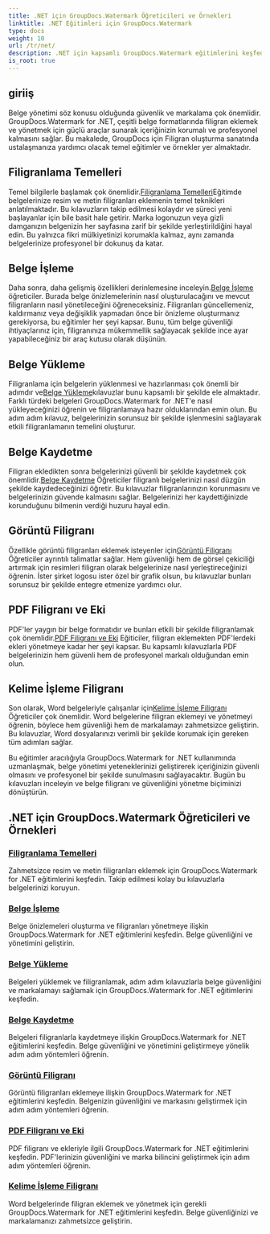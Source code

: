 ```yaml
---
title: .NET için GroupDocs.Watermark Öğreticileri ve Örnekleri
linktitle: .NET Eğitimleri için GroupDocs.Watermark
type: docs
weight: 10
url: /tr/net/
description: .NET için kapsamlı GroupDocs.Watermark eğitimlerini keşfedin. Adım adım kılavuzlarla çeşitli belge formatlarında filigran eklemeyi, yönetmeyi ve güvenliğini sağlamayı öğrenin.
is_root: true
---
```

## giriiş

Belge yönetimi söz konusu olduğunda güvenlik ve markalama çok önemlidir. GroupDocs.Watermark for .NET, çeşitli belge formatlarında filigran eklemek ve yönetmek için güçlü araçlar sunarak içeriğinizin korumalı ve profesyonel kalmasını sağlar. Bu makalede, GroupDocs için Filigran oluşturma sanatında ustalaşmanıza yardımcı olacak temel eğitimler ve örnekler yer almaktadır.

## Filigranlama Temelleri

 Temel bilgilerle başlamak çok önemlidir.[Filigranlama Temelleri](./watermarking-basics/)Eğitimde belgelerinize resim ve metin filigranları eklemenin temel teknikleri anlatılmaktadır. Bu kılavuzların takip edilmesi kolaydır ve süreci yeni başlayanlar için bile basit hale getirir. Marka logonuzun veya gizli damganızın belgenizin her sayfasına zarif bir şekilde yerleştirildiğini hayal edin. Bu yalnızca fikri mülkiyetinizi korumakla kalmaz, aynı zamanda belgelerinize profesyonel bir dokunuş da katar.

## Belge İşleme

 Daha sonra, daha gelişmiş özellikleri derinlemesine inceleyin.[Belge İşleme](./document-manipulation/) öğreticiler. Burada belge önizlemelerinin nasıl oluşturulacağını ve mevcut filigranların nasıl yönetileceğini öğreneceksiniz. Filigranları güncellemeniz, kaldırmanız veya değişiklik yapmadan önce bir önizleme oluşturmanız gerekiyorsa, bu eğitimler her şeyi kapsar. Bunu, tüm belge güvenliği ihtiyaçlarınız için, filigranınıza mükemmellik sağlayacak şekilde ince ayar yapabileceğiniz bir araç kutusu olarak düşünün.

## Belge Yükleme

 Filigranlama için belgelerin yüklenmesi ve hazırlanması çok önemli bir adımdır ve[Belge Yükleme](./document-loadings/)kılavuzlar bunu kapsamlı bir şekilde ele almaktadır. Farklı türdeki belgeleri GroupDocs.Watermark for .NET'e nasıl yükleyeceğinizi öğrenin ve filigranlamaya hazır olduklarından emin olun. Bu adım adım kılavuz, belgelerinizin sorunsuz bir şekilde işlenmesini sağlayarak etkili filigranlamanın temelini oluşturur.

## Belge Kaydetme

 Filigran ekledikten sonra belgelerinizi güvenli bir şekilde kaydetmek çok önemlidir.[Belge Kaydetme](./document-savings/) Öğreticiler filigranlı belgelerinizi nasıl düzgün şekilde kaydedeceğinizi öğretir. Bu kılavuzlar filigranlarınızın korunmasını ve belgelerinizin güvende kalmasını sağlar. Belgelerinizi her kaydettiğinizde korunduğunu bilmenin verdiği huzuru hayal edin.

## Görüntü Filigranı

 Özellikle görüntü filigranları eklemek isteyenler için[Görüntü Filigranı](./image-watermarkings/) Öğreticiler ayrıntılı talimatlar sağlar. Hem güvenliği hem de görsel çekiciliği artırmak için resimleri filigran olarak belgelerinize nasıl yerleştireceğinizi öğrenin. İster şirket logosu ister özel bir grafik olsun, bu kılavuzlar bunları sorunsuz bir şekilde entegre etmenize yardımcı olur.

## PDF Filigranı ve Eki

PDF'ler yaygın bir belge formatıdır ve bunları etkili bir şekilde filigranlamak çok önemlidir.[PDF Filigranı ve Eki](./pdf-watermarking-attachments/) Eğiticiler, filigran eklemekten PDF'lerdeki ekleri yönetmeye kadar her şeyi kapsar. Bu kapsamlı kılavuzlarla PDF belgelerinizin hem güvenli hem de profesyonel markalı olduğundan emin olun.

## Kelime İşleme Filigranı

 Son olarak, Word belgeleriyle çalışanlar için[Kelime İşleme Filigranı](./word-processing-watermarkings/) Öğreticiler çok önemlidir. Word belgelerine filigran eklemeyi ve yönetmeyi öğrenin, böylece hem güvenliği hem de markalamayı zahmetsizce geliştirin. Bu kılavuzlar, Word dosyalarınızı verimli bir şekilde korumak için gereken tüm adımları sağlar.

Bu eğitimler aracılığıyla GroupDocs.Watermark for .NET kullanımında uzmanlaşmak, belge yönetimi yeteneklerinizi geliştirerek içeriğinizin güvenli olmasını ve profesyonel bir şekilde sunulmasını sağlayacaktır. Bugün bu kılavuzları inceleyin ve belge filigranı ve güvenliğini yönetme biçiminizi dönüştürün.
## .NET için GroupDocs.Watermark Öğreticileri ve Örnekleri 
### [Filigranlama Temelleri](./watermarking-basics/)
Zahmetsizce resim ve metin filigranları eklemek için GroupDocs.Watermark for .NET eğitimlerini keşfedin. Takip edilmesi kolay bu kılavuzlarla belgelerinizi koruyun.
### [Belge İşleme](./document-manipulation/)
Belge önizlemeleri oluşturma ve filigranları yönetmeye ilişkin GroupDocs.Watermark for .NET eğitimlerini keşfedin. Belge güvenliğini ve yönetimini geliştirin.
### [Belge Yükleme](./document-loadings/)
Belgeleri yüklemek ve filigranlamak, adım adım kılavuzlarla belge güvenliğini ve markalamayı sağlamak için GroupDocs.Watermark for .NET eğitimlerini keşfedin.
### [Belge Kaydetme](./document-savings/)
Belgeleri filigranlarla kaydetmeye ilişkin GroupDocs.Watermark for .NET eğitimlerini keşfedin. Belge güvenliğini ve yönetimini geliştirmeye yönelik adım adım yöntemleri öğrenin.
### [Görüntü Filigranı](./image-watermarkings/)
Görüntü filigranları eklemeye ilişkin GroupDocs.Watermark for .NET eğitimlerini keşfedin. Belgenizin güvenliğini ve markasını geliştirmek için adım adım yöntemleri öğrenin.
### [PDF Filigranı ve Eki](./pdf-watermarking-attachments/)
PDF filigranı ve ekleriyle ilgili GroupDocs.Watermark for .NET eğitimlerini keşfedin. PDF'lerinizin güvenliğini ve marka bilincini geliştirmek için adım adım yöntemleri öğrenin.
### [Kelime İşleme Filigranı](./word-processing-watermarkings/)
Word belgelerinde filigran eklemek ve yönetmek için gerekli GroupDocs.Watermark for .NET eğitimlerini keşfedin. Belge güvenliğinizi ve markalamanızı zahmetsizce geliştirin.